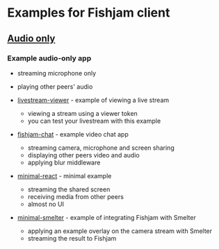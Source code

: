 # Examples for Fishjam client

## [Audio only](./audio-only)

### Example audio-only app

- streaming microphone only
- playing other peers' audio

- [livestream-viewer](./livestream-viewer) - example of viewing a live stream
  - viewing a stream using a viewer token
  - you can test your livestream with this example

- [fishjam-chat](./fishjam-chat) - example video chat app

  - streaming camera, microphone and screen sharing
  - displaying other peers video and audio
  - applying blur middleware

- [minimal-react](./minimal-react/) - minimal example

  - streaming the shared screen
  - receiving media from other peers
  - almost no UI

- [minimal-smelter](./minimal-smelter/) - example of integrating Fishjam with Smelter

  - applying an example overlay on the camera stream with Smelter
  - streaming the result to Fishjam
